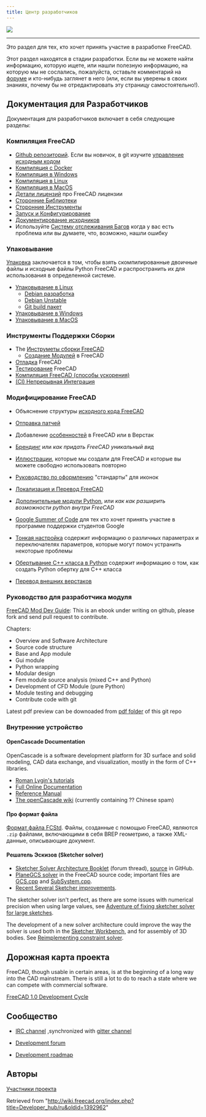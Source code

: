 ```yaml
---
title: Центр разработчиков
---
```


![](/images/Crystal_Clear_app_tutorials.png)

---

Это раздел для тех, кто хочет принять участие в разработке FreeCAD.

Этот раздел находятся в стадии разработки. Если вы не можете найти информацию, которую ищете, или нашли полезную информацию, на которую мы не сослались, пожалуйста, оставьте комментарий на [форуме](http://forum.freecadweb.org/index.php?sid=5f84150e79db8842e277b042077097ff) и кто-нибудь заглянет в него (или, если вы уверены в своих знаниях, почему бы не отредактировать эту страницу самостоятельно!).

## Документация для Разработчиков

Документация для разработчиков включает в себя следующие разделы:

### Компиляция FreeCAD

- [Github репозиторий](https://github.com/FreeCAD/FreeCAD). Если вы новичок, в git изучите [управление исходным кодом](/Source_code_management/ru "Source code management/ru")
- [Компиляция с Docker](/Compile_on_Docker/ru "Compile on Docker/ru")
- [Компиляция в Windows](/Compile_on_Windows/ru "Compile on Windows/ru")
- [Компиляция в Linux](/Compile_on_Linux/ru "Compile on Linux/ru")
- [Компиляция в MacOS](/Compile_on_MacOS/ru "Compile on MacOS/ru")
- [Детали лицензий](/License/ru "License/ru") про FreeCAD лицензии
- [Сторонние Библиотеки](/Third_Party_Libraries/ru "Third Party Libraries/ru")
- [Сторонние Инструменты](/Third_Party_Tools/ru "Third Party Tools/ru")
- [Запуск и Конфигурирование](/Start_up_and_Configuration/ru "Start up and Configuration/ru")
- [Документирование исходников](/Source_documentation/ru "Source documentation/ru")
- Используйте [Систему отслеживания Багов](/Tracker/ru "Tracker/ru") когда у вас есть проблема или вы думаете, что, возможно, нашли ошибку

### Упаковывание

[Упаковка](/Packaging "Packaging") заключается в том, чтобы взять скомпилированные двоичные файлы и исходные файлы Python FreeCAD и распространить их для использования в определенной системе.

- [Упаковывание в Linux](/Linux_packaging/ru "Linux packaging/ru")
  - [Debian разработка](/Debian_development/ru "Debian development/ru")
  - [Debian Unstable](/Debian_Unstable/ru "Debian Unstable/ru")
  - [Git build пакет](/Git_buildpackage/ru "Git buildpackage/ru")
- [Упаковывание в Windows](/Windows_packaging/ru "Windows packaging/ru")
- [Упаковывание в MacOS](/index.php?title=MacOS_packaging/ru&action=edit&redlink=1 "MacOS packaging/ru (page does not exist)")

### Инструменты Поддержки Сборки

- The [Инструметы сборки FreeCAD](/FreeCAD_Build_Tool/ru "FreeCAD Build Tool/ru")
  - [Создание Модулей](/Module_Creation/ru "Module Creation/ru") в FreeCAD
- [Отладка](/Debugging/ru "Debugging/ru") FreeCAD
- [Тестирование](/Testing/ru "Testing/ru") FreeCAD
- [Компиляция FreeCAD (способы ускорения)](</Compiling_(Speeding_up)/ru> "Compiling (Speeding up)/ru")
- [(CI) Непрерывная Интеграция](/Continuous_Integration/ru "Continuous Integration/ru")

### Модифицирование FreeCAD

- Объяснение структуры [исходного кода FreeCAD](/The_FreeCAD_source_code/ru "The FreeCAD source code/ru")
- [Отправка патчей](/Tracker/ru#Отправка_патчей "Tracker/ru")
- Добавление [особенностей](/Gui_Command/ru "Gui Command/ru") в FreeCAD или в Верстак
- [Брендинг](/Branding/ru "Branding/ru") или _как придать FreeCAD уникальный вид_
- [Иллюстрации](/Artwork/ru "Artwork/ru"), которые мы создали для FreeCAD и которые вы можете свободно использовать повторно
- [Руководство по оформлению](/Artwork_Guidelines/ru "Artwork Guidelines/ru") "стандарты" для иконок
- [Локализация и Перевод FreeCAD](/Localisation/ru "Localisation/ru")
- [Дополнительные модули Python](/Extra_python_modules/ru "Extra python modules/ru"), или _как как разширить возможности python внутри FreeCAD_
- [Google Summer of Code](/Google_Summer_of_Code "Google Summer of Code") для тех кто хочет принять участие в программе поддержки студентов Google
- [Тонкая настройка](/Fine-tuning/ru "Fine-tuning/ru") содержит информацию о различных параметрах и переключателях параметров, которые могут помоч устранить некоторые проблемы
- [Обертывание C++ класса в Python](/Wrapping_a_Cplusplus_class_in_Python/ru "Wrapping a Cplusplus class in Python/ru") содержит информацию о том, как создать Python обертку для C++ класса

- [Перевод внешних верстаков](/Translating_an_external_workbench/ru "Translating an external workbench/ru")

### Руководство для разработчика модуля

[FreeCAD Mod Dev Guide](https://github.com/qingfengxia/FreeCAD_Mod_Dev_Guide): This is an ebook under writing on github, please fork and send pull request to contribute.

Chapters:

- Overview and Software Architecture
- Source code structure
- Base and App module
- Gui module
- Python wrapping
- Modular design
- Fem module source analysis (mixed C++ and Python)
- Development of CFD Module (pure Python)
- Module testing and debugging
- Contribute code with git

Latest pdf preview can be downoaded from [pdf folder](https://github.com/qingfengxia/FreeCAD_Mod_Dev_Guide/tree/master/pdf) of this git repo

### Внутренние устройство

#### OpenCascade Documentation

OpenCascade is a software development platform for 3D surface and solid modeling, CAD data exchange, and visualization, mostly in the form of C++ libraries.

- [Roman Lygin's tutorials](http://opencascade.wikidot.com/romansarticles)
- [Full Online Documentation](https://dev.opencascade.org/cdoc/overview/html/index.html)
- [Reference Manual](https://dev.opencascade.org/doc/refman/html/index.html)
- [The openCascade wiki](http://opencascade.wikidot.com) (currently containing ?? Chinese spam)

#### Про формат файла

[Формат файла FCStd](/File_Format_FCStd "File Format FCStd"). Файлы, созданные с помощью FreeCAD, являются `.zip` файлами, включающими в себя BREP геометрию, а также XML-данные, описывающие документ.

#### Решатель Эскизов (Sketcher solver)

- [Sketcher Solver Architecture Booklet](https://forum.freecadweb.org/viewtopic.php?f=10&t=36355) (forum thread), [source](https://github.com/abdullahtahiriyo/FreeCADBooks/tree/master/FreeCAD_Solver_Architecture) in GitHub.
- [PlaneGCS solver](https://github.com/FreeCAD/FreeCAD/blob/master/src/Mod/Sketcher/App/planegcs/) in the FreeCAD source code; important files are [GCS.cpp](https://github.com/FreeCAD/FreeCAD/blob/master/src/Mod/Sketcher/App/planegcs/GCS.cpp) and [SubSystem.cpp](https://github.com/FreeCAD/FreeCAD/blob/master/src/Mod/Sketcher/App/planegcs/SubSystem.cpp).
- [Recent Several Sketcher improvements](https://forum.freecadweb.org/viewtopic.php?f=9&t=29192).

The sketcher solver isn't perfect, as there are some issues with numerical precision when using large values, see [Adventure of fixing sketcher solver for large sketches](https://forum.freecadweb.org/viewtopic.php?f=10&t=40502).

The development of a new solver architecture could improve the way the solver is used both in the [Sketcher Workbench](/Sketcher_Workbench "Sketcher Workbench"), and for assembly of 3D bodies. See [Reimplementing constraint solver](https://forum.freecadweb.org/viewtopic.php?f=20&t=40525).

## Дорожная карта проекта

FreeCAD, though usable in certain areas, is at the beginning of a long way into the CAD mainstream. There is still a lot to do
to reach a state where we can compete with commercial software.

[FreeCAD 1.0 Development Cycle](/FreeCAD_1.0_Development_Cycle "FreeCAD 1.0 Development Cycle")

## Сообщество

- [IRC channel](ircs://irc.libera.chat:6697/freecad) ,synchronized with [gitter channel](https://gitter.im/FreeCAD/FreeCAD)
- [Development forum](https://forum.freecad.org/viewforum.php?f=6)

- [Development roadmap](/Development_roadmap "Development roadmap")

## Авторы

[Участники проекта](/Contributors/ru "Contributors/ru")

Retrieved from "<http://wiki.freecad.org/index.php?title=Developer_hub/ru&oldid=1392962>"
